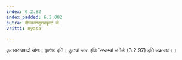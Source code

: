 ```yaml
---
index: 6.2.82
index_padded: 6.2.082
sutra: दीर्घकाशतुषभ्राष्ट्रवटं जे
vritti: nyasa

---
```

कृत्स्वरापवादो योगः। `कृटीजः` इति। कुट्यां जात इति `सप्तम्यां जनेर्डः (3.2.97) इति डप्रत्ययः।।